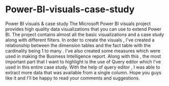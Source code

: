 # Power-BI-visuals-case-study
Power BI visuals &amp; case study
The Microsoft Power BI visuals project provides high quality data visualizations that you can use to extend Power BI. The project contains almost all the basic visualizations and a case study along with different filters.
In order to create the visuals , I've created a relationship between the dimension tables and the fact table with the cardinality being 1 to many . I've also created some measures which were used in making the Business Intelligence report. Along with this , the most important part that I want to highlight is the use of Query editor which I've used in this entire case study. With the help of query editor , I was able to extract more data that was available from a single column.
Hope you guys like it and I'll be happy to read your comments and suggestions.
